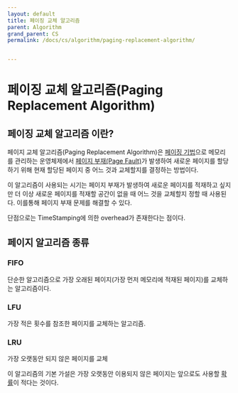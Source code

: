```yaml
---
layout: default
title: 페이징 교체 알고리즘
parent: Algorithm
grand_parent: CS
permalink: /docs/cs/algorithm/paging-replacement-algorithm/


---
```




# 페이징 교체 알고리즘(Paging Replacement Algorithm)

## 페이징 교체 알고리즘 이란?

페이지 교체 알고리즘(Paging Replacement Algorithm)은 [페이징 기법](https://ko.wikipedia.org/wiki/페이징_기법)으로 메모리를 관리하는 운영체제에서 [페이지 부재(Page Fault)](https://ko.wikipedia.org/wiki/페이지_부재)가 발생하여 새로운 페이지를 할당하기 위해 현재 할당된 페이지 중 어느 것과 교체할지를 결정하는 방법이다.

이 알고리즘이 사용되는 시기는 페이지 부재가 발생하여 새로운 페이지를 적재하고 싶지만 더 이상 새로운 페이지를 적재할 공간이 없을 때 어느 것을 교체할지 정할 때 사용된다. 이를통해 페이지 부재 문제를 해결할 수 있다.

단점으로는 TimeStamping에 의한 overhead가 존재한다는 점이다.

## 페이지 알고리즘 종류

### FIFO

단순한 알고리즘으로 가장 오래된 페이지(가장 먼저 메모리에 적재된 페이지)를 교체하는 알고리즘이다.    

   

### LFU

가장 적은 횟수를 참조한 페이지를 교체하는 알고리즘.  

   

### LRU

가장 오랫동안 되지 않은 페이지를 교체

이 알고리즘의 기본 가설은 가장 오랫동안 이용되지 않은 페이지는 앞으로도 사용할 [확률](https://ko.wikipedia.org/wiki/확률)이 적다는 것이다.



